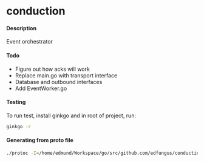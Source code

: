 # conduction

#### Description
Event orchestrator

#### Todo
* Figure out how acks will work
* Replace main.go with transport interface
* Database and outbound interfaces
* Add EventWorker.go

#### Testing
To run test, install ginkgo and in root of project, run:
```bash
ginkgo -r
```

#### Generating from proto file
```bash
./protoc -I=/home/edmund/Workspace/go/src/github.com/edfungus/conduction/models/ --go_out=/home/edmund/Workspace/go/src/github.com/edfungus/conduction/models /home/edmund/Workspace/go/src/github.com/edfungus/conduction/models/message.proto 
```
